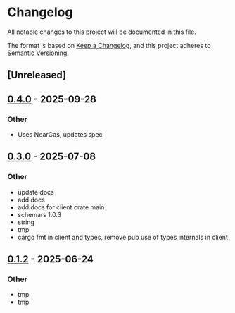 # Changelog

All notable changes to this project will be documented in this file.

The format is based on [Keep a Changelog](https://keepachangelog.com/en/1.0.0/),
and this project adheres to [Semantic Versioning](https://semver.org/spec/v2.0.0.html).

## [Unreleased]

## [0.4.0](https://github.com/PolyProgrammist/near-openapi-client/compare/near-openapi-client-v0.3.0...near-openapi-client-v0.4.0) - 2025-09-28

### Other

- Uses NearGas, updates spec

## [0.3.0](https://github.com/PolyProgrammist/near-openapi-client/compare/near-openapi-client-v0.2.1...near-openapi-client-v0.3.0) - 2025-07-08

### Other

- update docs
- add docs
- add docs for client crate main
- schemars 1.0.3
- string
- tmp
- cargo fmt in client and types, remove pub use of types internals in client

## [0.1.2](https://github.com/PolyProgrammist/near-openapi-client/compare/near-openapi-client-v0.1.1...near-openapi-client-v0.1.2) - 2025-06-24

### Other

- tmp
- tmp

